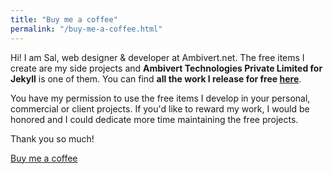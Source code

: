 ```yaml
---
title: "Buy me a coffee"
permalink: "/buy-me-a-coffee.html"
---
```


Hi! I am Sal, web designer & developer at Ambivert.net. The free items I create are my side projects and **Ambivert Technologies Private Limited for Jekyll** is one of them. You can find **all the work I release for free [here](https://www.wdevops.com/category/free-themes-templates/)**. 

You have my permission to use the free items I develop in your personal, commercial or client projects. If you'd like to reward my work, I would be honored and I could dedicate more time maintaining the free projects. 

Thank you so much!

<a class="btn btn-danger" href="https://www.wdevops.com/donate/">Buy me a coffee</a>
